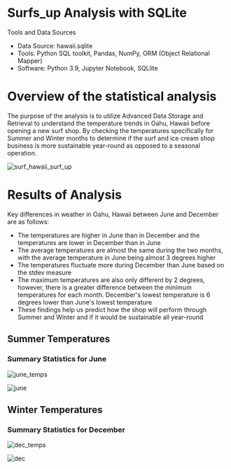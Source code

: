 # Surfs_up Analysis with SQLite

Tools and Data Sources
- Data Source: hawaii.sqlite
- Tools: Python SQL toolkit, Pandas, NumPy, ORM (Object Relational Mapper)
- Software: Python 3.9, Jupyter Notebook, SQLlite

# Overview of the statistical analysis
The purpose of the analysis is to utilize Advanced Data Storage and Retrieval to understand the temperature trends in Oahu, Hawaii before opening a new surf shop. By checking the temperatures specifically for Summer and Winter months to determine if the surf and ice cream shop business is more sustainable year-round as opposed to a seasonal operation.

![surf_hawaii_surf_up](https://github.com/ytn20/Surfs_up/assets/100486461/3ac9df28-c9bb-43c9-8a20-de9ae34e7efe)

# Results of Analysis
Key differences in weather in Oahu, Hawaii between June and December are as follows:
- The temperatures are higher in June than in December and the temperatures are lower in December than in June
- The average temperatures are almost the same during the two months, with the average temperature in June being almost 3 degrees higher
- The temperatures fluctuate more during December than June based on the stdev measure
- The maximum temperatures are also only different by 2 degrees, however, there is a greater difference between the minimum temperatures for each month. December's lowest temperature is 6 degrees lower than June's lowest temperature
- These findings help us predict how the shop will perform through Summer and Winter and if it would be sustainable all year-round

## Summer Temperatures

### Summary Statistics for June
![june_temps](https://user-images.githubusercontent.com/100486461/180151773-ba5e1aa2-ff45-4cda-9e27-f62b7be86206.PNG)

![june](https://user-images.githubusercontent.com/100486461/180151788-987d013e-7a32-4cbf-921b-1195763eb97d.PNG)

## Winter Temperatures

### Summary Statistics for December 
![dec_temps](https://user-images.githubusercontent.com/100486461/180151800-9fe2188a-6909-420e-89f2-95080314f599.PNG)

![dec](https://user-images.githubusercontent.com/100486461/180151812-e2ed5d4a-06b2-468d-bee5-8f040042a8bb.PNG)
